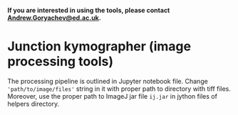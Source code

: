 **If you are interested in using the tools, please contact Andrew.Goryachev@ed.ac.uk.**

# Junction kymographer (image processing tools)

The processing pipeline is outlined in Jupyter notebook file.
Change `'path/to/image/files'` string in it with proper path to directory with tiff files. Moreover, use the proper path to ImageJ jar file `ij.jar` in jython files of helpers directory.
